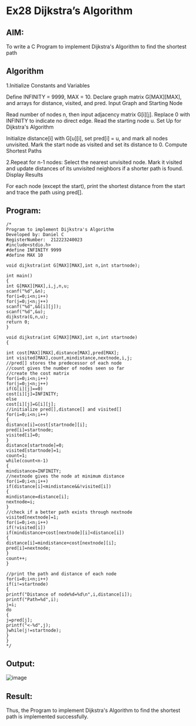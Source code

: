 # Ex28 Dijkstra’s Algorithm
## AIM:
To write a C Program to implement Dijkstra's Algorithm to find the shortest path

## Algorithm
1.Initialize Constants and Variables

Define INFINITY = 9999, MAX = 10.
Declare graph matrix G[MAX][MAX], and arrays for distance, visited, and pred.
Input Graph and Starting Node

Read number of nodes n, then input adjacency matrix G[i][j].
Replace 0 with INFINITY to indicate no direct edge.
Read the starting node u.
Set Up for Dijkstra's Algorithm

Initialize distance[i] with G[u][i], set pred[i] = u, and mark all nodes unvisited.
Mark the start node as visited and set its distance to 0.
Compute Shortest Paths

2.Repeat for n-1 nodes:
Select the nearest unvisited node.
Mark it visited and update distances of its unvisited neighbors if a shorter path is found.
Display Results

For each node (except the start), print the shortest distance from the start and trace the path using pred[]. 

## Program:
```
/*
Program to implement Dijkstra's Algorithm 
Developed by: Daniel C
RegisterNumber:  212223240023
#include<stdio.h>
#define INFINITY 9999
#define MAX 10
 
void dijkstra(int G[MAX][MAX],int n,int startnode);
 
int main()
{
int G[MAX][MAX],i,j,n,u;
scanf("%d",&n);
for(i=0;i<n;i++)
for(j=0;j<n;j++)
scanf("%d",&G[i][j]);
scanf("%d",&u);
dijkstra(G,n,u);
return 0;
}
 
void dijkstra(int G[MAX][MAX],int n,int startnode)
{
 
int cost[MAX][MAX],distance[MAX],pred[MAX];
int visited[MAX],count,mindistance,nextnode,i,j;
//pred[] stores the predecessor of each node
//count gives the number of nodes seen so far
//create the cost matrix
for(i=0;i<n;i++)
for(j=0;j<n;j++)
if(G[i][j]==0)
cost[i][j]=INFINITY;
else
cost[i][j]=G[i][j];
//initialize pred[],distance[] and visited[]
for(i=0;i<n;i++)
{
distance[i]=cost[startnode][i];
pred[i]=startnode;
visited[i]=0;
}
distance[startnode]=0;
visited[startnode]=1;
count=1;
while(count<n-1)
{
mindistance=INFINITY;
//nextnode gives the node at minimum distance
for(i=0;i<n;i++)
if(distance[i]<mindistance&&!visited[i])
{
mindistance=distance[i];
nextnode=i;
}
//check if a better path exists through nextnode
visited[nextnode]=1;
for(i=0;i<n;i++)
if(!visited[i])
if(mindistance+cost[nextnode][i]<distance[i])
{
distance[i]=mindistance+cost[nextnode][i];
pred[i]=nextnode;
}
count++;
}
 
//print the path and distance of each node
for(i=0;i<n;i++)
if(i!=startnode)
{
printf("Distance of node%d=%d\n",i,distance[i]);
printf("Path=%d",i);
j=i;
do
{
j=pred[j];
printf("<-%d",j);
}while(j!=startnode);
}
}
*/
```

## Output:
![image](https://github.com/user-attachments/assets/bb79ec79-1f43-47c5-a95a-47fff437429b)



## Result:
Thus, the Program to implement Dijkstra's Algorithm to find the shortest path is implemented successfully.
